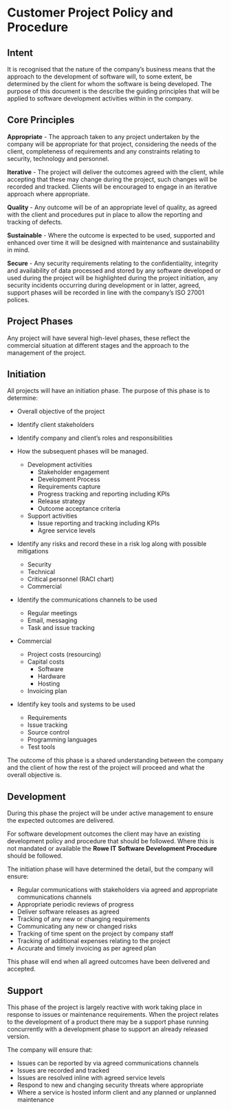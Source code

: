 # Customer Project Policy and Procedure

## Intent

It is recognised that the nature of the company’s business means that the approach to the development of software will, to some extent, be determined by the client for whom the software is being developed. The purpose of this document is the describe the guiding principles that will be applied to software development activities within in the company. 

## Core Principles 

**Appropriate** - The approach taken to any project undertaken by the company will be appropriate for that project, considering the needs of the client, completeness of requirements and any constraints relating to security, technology and personnel. 

**Iterative** - The project will deliver the outcomes agreed with the client, while accepting that these may change during the project, such changes will be recorded and tracked. Clients will be encouraged to engage in an iterative approach where appropriate. 

**Quality** - Any outcome will be of an appropriate level of quality, as agreed with the client and procedures put in place to allow the reporting and tracking of defects. 

**Sustainable** - Where the outcome is expected to be used, supported and enhanced over time it will be designed with maintenance and sustainability in mind. 

**Secure** - Any security requirements relating to the confidentiality, integrity and availability of data processed and stored by any software developed or used during the project will be highlighted during the project initiation, any security incidents occurring during development or in latter, agreed, support phases will be recorded in line with the company’s ISO 27001 polices. 

## Project Phases 

Any project will have several high-level phases, these reflect the commercial situation at different stages and the approach to the management of the project. 

## Initiation 

All projects will have an initiation phase. The purpose of this phase is to determine: 

- Overall objective of the project 
- Identify client stakeholders 
- Identify company and client’s roles and responsibilities
- How the subsequent phases will be managed. 
  - Development activities 
    - Stakeholder engagement 
    - Development Process 
    - Requirements capture 
    - Progress tracking and reporting including KPIs 
    - Release strategy
    - Outcome acceptance criteria 
  - Support activities
    - Issue reporting and tracking including KPIs
    - Agree service levels 
- Identify any risks and record these in a risk log along with possible mitigations
  - Security
  - Technical 
  - Critical personnel (RACI chart)
  - Commercial 
- Identify the communications channels to be used
  - Regular meetings
  - Email, messaging
  - Task and issue tracking 
- Commercial 
  - Project costs (resourcing)
  - Capital costs 
    - Software
    - Hardware 
    - Hosting 
  - Invoicing plan 

- Identify key tools and systems to be used
  - Requirements
  - Issue tracking
  - Source control
  - Programming languages
  - Test tools 

The outcome of this phase is a shared understanding between the company and the client of how the rest of the project will proceed and what the overall objective is. 

## Development

During this phase the project will be under active management to ensure the expected outcomes are delivered. 

For software development outcomes the client may have an existing development policy and procedure that should be followed. Where this is not mandated or available the **Rowe IT** **Software Development Procedure** should be followed. 

The initiation phase will have determined the detail, but the company will ensure: 

- Regular communications with stakeholders via agreed and appropriate communications channels 
- Appropriate periodic reviews of progress 
- Deliver software releases as agreed 
- Tracking of any new or changing requirements 
- Communicating any new or changed risks 
- Tracking of time spent on the project by company staff 
- Tracking of additional expenses relating to the project
- Accurate and timely invoicing as per agreed plan 

This phase will end when all agreed outcomes have been delivered and accepted. 

## Support

This phase of the project is largely reactive with work taking place in response to issues or maintenance requirements. When the project relates to the development of a product there may be a support phase running concurrently with a development phase to support an already released version. 

The company will ensure that: 

- Issues can be reported by via agreed communications channels 
- Issues are recorded and tracked 
- Issues are resolved inline with agreed service levels 
- Respond to new and changing security threats where appropriate 
- Where a service is hosted inform client and any planned or unplanned maintenance 
